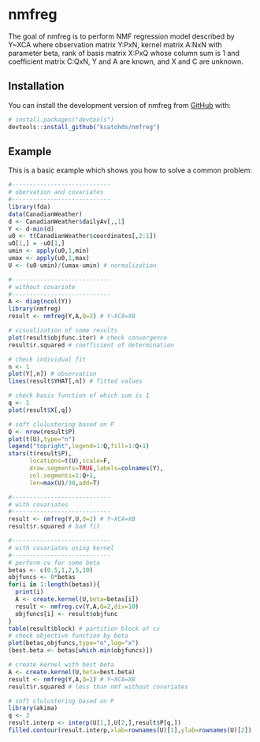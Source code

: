 
# nmfreg

<!-- badges: start -->
<!-- badges: end -->

The goal of nmfreg is to perform NMF regression model described by Y~XCA where 
  observation matrix Y:PxN,
  kernel matrix A:NxN with parameter beta,
  rank of basis matrix X:PxQ whose column sum is 1
  and coefficient matrix C:QxN,
  Y and A are known, and X and C are unknown.

## Installation

You can install the development version of nmfreg from [GitHub](https://github.com/) with:

``` r
# install.packages("devtools")
devtools::install_github("ksatohds/nmfreg")
```

## Example

This is a basic example which shows you how to solve a common problem:

``` r
#----------------------------
# obervation and covariates
#----------------------------
library(fda)
data(CanadianWeather)
d <- CanadianWeather$dailyAv[,,1]
Y <- d-min(d)
u0 <- t(CanadianWeather$coordinates[,2:1])
u0[1,] = -u0[1,]
umin <- apply(u0,1,min)
umax <- apply(u0,1,max)
U <- (u0-umin)/(umax-umin) # normalization

#----------------------------
# without covariate
#----------------------------
A <- diag(ncol(Y))
library(nmfreg)
result <- nmfreg(Y,A,Q=2) # Y~XCA=XB

# visualization of some results
plot(result$objfunc.iter) # check convergence
result$r.squared # coefficient of determination

# check individual fit
n <- 1
plot(Y[,n]) # observation
lines(result$YHAT[,n]) # fitted values

# check basis function of which sum is 1
q <- 1
plot(result$X[,q])

# soft clulustering based on P
Q <- nrow(result$P)
plot(t(U),type="n")
legend("topright",legend=1:Q,fill=1:Q+1)
stars(t(result$P),
      locations=t(U),scale=F,
      draw.segments=TRUE,labels=colnames(Y),
      col.segments=1:Q+1,
      len=max(U)/30,add=T)

#----------------------------
# with covariates
#----------------------------
result <- nmfreg(Y,U,Q=2) # Y~XCA=XB
result$r.squared # bad fit

#----------------------------
# with covariates using kernel
#----------------------------
# perform cv for some beta
betas <- c(0.5,1,2,5,10)
objfuncs <- 0*betas
for(i in 1:length(betas)){
  print(i)
  A <- create.kernel(U,beta=betas[i])
  result <- nmfreg.cv(Y,A,Q=2,div=10)
  objfuncs[i] <- result$objfunc
}
table(result$block) # partition block of cv
# check objective function by beta
plot(betas,objfuncs,type="o",log="x")
(best.beta <- betas[which.min(objfuncs)])

# create kernel with best beta
A <- create.kernel(U,beta=best.beta)
result <- nmfreg(Y,A,Q=2) # Y~XCA=XB
result$r.squared # less than nmf without covariates

# soft clulustering based on P
library(akima)
q <- 2
result.interp <- interp(U[1,],U[2,],result$P[q,])
filled.contour(result.interp,xlab=rownames(U)[1],ylab=rownames(U)[2])
```
